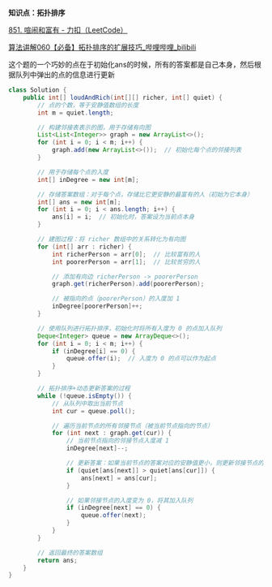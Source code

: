 

**知识点：拓扑排序**



[851. 喧闹和富有 - 力扣（LeetCode）](https://leetcode.cn/problems/loud-and-rich/description/)





[算法讲解060【必备】拓扑排序的扩展技巧_哔哩哔哩_bilibili](https://www.bilibili.com/video/BV12y4y1F79q?spm_id_from=333.788.recommend_more_video.-1&vd_source=96c1635797a0d7626fb60e973a29da38)









这个题的一个巧妙的点在于初始化ans的时候，所有的答案都是自己本身，然后根据队列中弹出的点的信息进行更新







```java
class Solution {
    public int[] loudAndRich(int[][] richer, int[] quiet) {
        // 点的个数，等于安静值数组的长度
        int m = quiet.length;  

        // 构建邻接表表示的图，用于存储有向图
        List<List<Integer>> graph = new ArrayList<>();
        for (int i = 0; i < m; i++) {
            graph.add(new ArrayList<>());  // 初始化每个点的邻接列表
        }

        // 用于存储每个点的入度
        int[] inDegree = new int[m];

        // 存储答案数组：对于每个点，存储比它更安静的最富有的人（初始为它本身）
        int[] ans = new int[m];
        for (int i = 0; i < ans.length; i++) {
            ans[i] = i;  // 初始化时，答案设为当前点本身
        }

        // 建图过程：将 richer 数组中的关系转化为有向图
        for (int[] arr : richer) {
            int richerPerson = arr[0];  // 比较富有的人
            int poorerPerson = arr[1];  // 比较贫穷的人

            // 添加有向边 richerPerson -> poorerPerson
            graph.get(richerPerson).add(poorerPerson);

            // 被指向的点（poorerPerson）的入度加 1
            inDegree[poorerPerson]++;
        }

        // 使用队列进行拓扑排序，初始化时将所有入度为 0 的点加入队列
        Deque<Integer> queue = new ArrayDeque<>();
        for (int i = 0; i < m; i++) {
            if (inDegree[i] == 0) {
                queue.offer(i);  // 入度为 0 的点可以作为起点
            }
        }

        // 拓扑排序+动态更新答案的过程
        while (!queue.isEmpty()) {
            // 从队列中取出当前节点
            int cur = queue.poll();

            // 遍历当前节点的所有邻接节点（被当前节点指向的节点）
            for (int next : graph.get(cur)) {
                // 当前节点指向的邻接节点入度减 1
                inDegree[next]--;

                // 更新答案：如果当前节点的答案对应的安静值更小，则更新邻接节点的答案
                if (quiet[ans[next]] > quiet[ans[cur]]) {
                    ans[next] = ans[cur];
                }

                // 如果邻接节点的入度变为 0，将其加入队列
                if (inDegree[next] == 0) {
                    queue.offer(next);
                }
            }
        }

        // 返回最终的答案数组
        return ans;
    }
}
```

